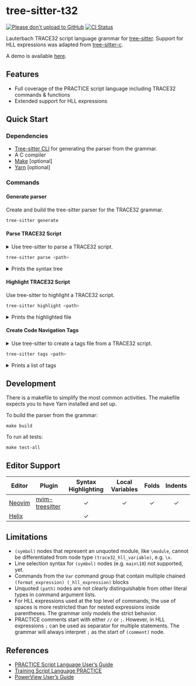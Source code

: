 # tree-sitter-t32
[![Please don't upload to GitHub](https://nogithub.codeberg.page/badge.svg)](https://nogithub.codeberg.page)
[![CI Status](https://ci.codeberg.org/api/badges/xasc/tree-sitter-t32/status.svg)](https://ci.codeberg.org/xasc/tree-sitter-t32)

Lauterbach TRACE32 script language grammar for [tree-sitter](https://github.com/tree-sitter/tree-sitter).
Support for HLL expressions was adapted from [tree-sitter-c](https://github.com/tree-sitter/tree-sitter-c.git).

A demo is available [here](https://xasc.codeberg.page/tree-sitter-t32-playground/).

## Features

- Full coverage of the PRACTICE script language including TRACE32 commands & functions
- Extended support for HLL expressions


## Quick Start

### Dependencies

- [Tree-sitter CLI](https://github.com/tree-sitter/tree-sitter/blob/master/cli/README.md) for generating the parser from the grammar.
- A C compiler
- [Make](https://www.gnu.org/software/make/manual) [optional]
- [Yarn](https://yarnpkg.com/) [optional]


### Commands

#### Generate parser

Create and build the tree-sitter parser for the TRACE32 grammar.
```bash
tree-sitter generate
```

#### Parse TRACE32 Script

<details>

<summary>Use tree-sitter to parse a TRACE32 script.</summary>

Example:

```
; --------------------------------------------------------------------------------
; @Title: Beautify an existing PRACTICE script
; @Description:
;   Beautifies the script, fixing the CamelCasing and indentation.
; @Keywords: PRACTICE, EDIT.FORMAT, CamelCasing, indent, beautify
; @Author: MOB
; @Copyright: (C) 1989-2020 Lauterbach GmbH, licensed for use with TRACE32(R) only
; --------------------------------------------------------------------------------
; $Id: beautify.cmm 19661 2022-07-29 15:43:03Z rweiss $

PARAMETERS &script

IF "&script"==""
(
  DIALOG.File.open *.cmm
  ENTRY %LINE &script
)

IF FILE.EXIST("&script")
(
  ECHO %COLOR.GRAY "beautifying: &script"
  SETUP.EDITOR.TYPE PowerView ; required for EDIT.FORMAT
  PEDIT "&script"
  EDIT.FORMAT /Beautify
  EDIT.SAVE "&script"
  EDIT.CLOSE "&script"
  ECHO %COLOR.GREEN "beautified: &script"
)
ELSE
(
  ECHO %ERROR "Error: no such file: &script"
)

ENDDO
```

</details>

```bash
tree-sitter parse <path>
```

<details>

<summary>Prints the syntax tree</summary>

```
(script [0, 0] - [34, 0]
  (comment [0, 0] - [1, 0])
  (comment [1, 0] - [2, 0])
  (comment [2, 0] - [3, 0])
  (comment [3, 0] - [4, 0])
  (comment [4, 0] - [5, 0])
  (comment [5, 0] - [6, 0])
  (comment [6, 0] - [7, 0])
  (comment [7, 0] - [8, 0])
  (comment [8, 0] - [9, 0])
  (parameter_declaration [10, 0] - [12, 0]
    command: (identifier [10, 0] - [10, 10])
    macro: (macro [10, 11] - [10, 18]))
  (if_block [12, 0] - [18, 0]
    command: (identifier [12, 0] - [12, 2])
    condition: (binary_expression [12, 3] - [12, 16]
      left: (string [12, 3] - [12, 12]
        (macro [12, 4] - [12, 11]))
      right: (string [12, 14] - [12, 16]))
    (block [13, 0] - [18, 0]
      (command_expression [14, 2] - [15, 0]
        command: (identifier [14, 2] - [14, 18])
        arguments: (argument_list [14, 18] - [14, 24]
          (path [14, 19] - [14, 24])))
      (parameter_declaration [15, 2] - [16, 0]
        command: (identifier [15, 2] - [15, 7])
        (identifier [15, 8] - [15, 13])
        macro: (macro [15, 14] - [15, 21]))))
  (if_block [18, 0] - [33, 0]
    command: (identifier [18, 0] - [18, 2])
    condition: (call_expression [18, 3] - [18, 24]
      function: (identifier [18, 3] - [18, 13])
      arguments: (argument_list [18, 13] - [18, 24]
        (string [18, 14] - [18, 23]
          (macro [18, 15] - [18, 22]))))
    (block [19, 0] - [28, 0]
      (command_expression [20, 2] - [21, 0]
        command: (identifier [20, 2] - [20, 6])
        arguments: (argument_list [20, 6] - [20, 41]
          (identifier [20, 7] - [20, 18])
          (string [20, 19] - [20, 41]
            (macro [20, 33] - [20, 40]))))
      (command_expression [21, 2] - [22, 0]
        command: (identifier [21, 2] - [21, 19])
        arguments: (argument_list [21, 19] - [21, 29]
          (identifier [21, 20] - [21, 29]))
        (comment [21, 29] - [22, 0]))
      (command_expression [22, 2] - [23, 0]
        command: (identifier [22, 2] - [22, 7])
        arguments: (argument_list [22, 7] - [22, 17]
          (string [22, 8] - [22, 17]
            (macro [22, 9] - [22, 16]))))
      (command_expression [23, 2] - [24, 0]
        command: (identifier [23, 2] - [23, 13])
        arguments: (argument_list [23, 13] - [23, 23]
          (identifier [23, 15] - [23, 23])))
      (command_expression [24, 2] - [25, 0]
        command: (identifier [24, 2] - [24, 11])
        arguments: (argument_list [24, 11] - [24, 21]
          (string [24, 12] - [24, 21]
            (macro [24, 13] - [24, 20]))))
      (command_expression [25, 2] - [26, 0]
        command: (identifier [25, 2] - [25, 12])
        arguments: (argument_list [25, 12] - [25, 22]
          (string [25, 13] - [25, 22]
            (macro [25, 14] - [25, 21]))))
      (command_expression [26, 2] - [27, 0]
        command: (identifier [26, 2] - [26, 6])
        arguments: (argument_list [26, 6] - [26, 41]
          (identifier [26, 7] - [26, 19])
          (string [26, 20] - [26, 41]
            (macro [26, 33] - [26, 40])))))
    (else_block [28, 0] - [33, 0]
      command: (identifier [28, 0] - [28, 4])
      (block [29, 0] - [33, 0]
        (command_expression [30, 2] - [31, 0]
          command: (identifier [30, 2] - [30, 6])
          arguments: (argument_list [30, 6] - [30, 44]
            (identifier [30, 7] - [30, 13])
            (string [30, 14] - [30, 44]
              (macro [30, 36] - [30, 43])))))))
  (command_expression [33, 0] - [34, 0]
    command: (identifier [33, 0] - [33, 5])))
```

</details>

#### Highlight TRACE32 Script

Use tree-sitter to highlight a TRACE32 script.
```bash
tree-sitter highlight <path>
```

<details>

<summary>Prints the highlighted file</summary>

[![asciicast](https://asciinema.org/a/fY05yHO74XYG6vPngFG3zAgUb.svg)](https://asciinema.org/a/fY05yHO74XYG6vPngFG3zAgUb)

</details>

#### Create Code Navigation Tags

<details>

<summary>Use tree-sitter to create a tags file from a TRACE32 script.</summary>

```
; --------------------------------------------------------------------------------
; @Title: Example test case for Unittests
; @Description:
;   This is an example for a test case which can be executed with lbunit.cmm.
; @Keywords: lbtest test case
; @Author: MOB
; @Copyright: (C) 1989-2015 Lauterbach GmbH, licensed for use with TRACE32(R) only
; --------------------------------------------------------------------------------
; $Id: test_example.cmm 8648 2015-09-03 17:04:05Z mobermeir $

; the following block must be present in the beginning of every test case
PRIVATE &func &args &result
ENTRY &func %LINE &args
GOSUB &func &args // call subroutine and return result
ENTRY %LINE &result
ENDDO &result
; end of mandatory block

; SetupTestCase will be called once at the beginning of the test case
; It can be removed if it is not needed.
SetupTestCase:
(
  PRIVATE &date
  &date=DATE.DATE()+" "+DATE.TIME()
  PUTS "test case started at: &date"
  RETURN
)

; SetupTest will be called just before every test
; It can be removed if it is not needed.
SetupTest:
(
  ; here can be some setup
  Data.Set VM:0x0--0xFF 0xA
  RETURN
)

; All tests must start with "Test_"
Test_MyFirstTest:
(
  ; Assertions can be used:
  A_FALSE FALSE()
  A_TRUE (1.+1.==2.)
  RETURN
)

Test_MySecondTest:
(
  A_NUM_EQ 0xA Data.Byte(VM:0x0)
  A_X_PASS Data.Set VM:0x0 0xB
  A_NUM_EQ 0xB Data.Byte(VM:0x0)
  RETURN
)

Test_MyThirdTest:
(
  ; Tests can return "PASS", "FAIL" or "NOT_EXEC"
  ; (alternatively or in addition to assertions)
  IF (0xA!=Data.Byte(VM:0x0))
  (
    RETURN "FAIL"
  )
  ELSE IF (0xB==Data.Byte(VM:0x0))
  (
    RETURN "NOT_EXEC"
  )
  ELSE
  (
    RETURN "PASS"
  )
  RETURN // same as "PASS"
)

MyHelper:
(
  A_NUM_EQ 0xA Data.Byte(VM:0x10)
  RETURN
)

Test_MyFourthTest:
(
  ; tests can call helper functions
  RePeaT 2.
  (
    GOSUB MyHelper
  )
  RETURN
)

DisabledTest_MyFifthTest:
(
  ; this routine will not be executed since it doesn't start with "Test_"
  RETURN
)

; TearDownTest will be called just after every test
; It can be removed if it is not needed.
TearDownTest:
(
  ; here could be some cleanup
  Break.RESet
  RETURN
)

; TearDownTestCase will be called once at the end of the test case
; It can be removed if it is not needed.
TearDownTestCase:
(
  PRIVATE &date
  &date=DATE.DATE()+" "+DATE.TIME()
  PUTS "test case ended at: &date"
  RETURN
)
```

</details>

```bash
tree-sitter tags <path>
```

<details>

<summary>Prints a list of tags</summary>

```
func      	 | call    	ref (13, 7) - (13, 11) `GOSUB &func &args // call subroutine and return result`
SetupTestCase	 | function	def (20, 0) - (20, 13) `SetupTestCase:`
SetupTest 	 | function	def (30, 0) - (30, 9) `SetupTest:`
Test_MyFirstTest	 | function	def (38, 0) - (38, 16) `Test_MyFirstTest:`
Test_MySecondTest	 | function	def (46, 0) - (46, 17) `Test_MySecondTest:`
Test_MyThirdTest	 | function	def (54, 0) - (54, 16) `Test_MyThirdTest:`
MyHelper  	 | function	def (73, 0) - (73, 8) `MyHelper:`
Test_MyFourthTest	 | function	def (79, 0) - (79, 17) `Test_MyFourthTest:`
MyHelper  	 | call    	ref (84, 10) - (84, 18) `GOSUB MyHelper`
DisabledTest_MyFifthTest	 | function	def (89, 0) - (89, 24) `DisabledTest_MyFifthTest:`
TearDownTest	 | function	def (97, 0) - (97, 12) `TearDownTest:`
TearDownTestCase	 | function	def (106, 0) - (106, 16) `TearDownTestCase:`
```

</details>


## Development

There is a makefile to simplify the most common activities. The makefile expects you to have Yarn installed and set up.

To build the parser from the grammar:

    make build


To run all tests:

    make test-all


## Editor Support

| Editor                                                     | Plugin                                                                | Syntax Highlighting | Local Variables  | Folds  | Indents  |
| -------------                                              | -------------                                                         | :-----------------: | :--------------: | :----: | :------: |
| [Neovim](https://github.com/neovim/neovim)                 | [nvim-treesitter](https://github.com/nvim-treesitter/nvim-treesitter) | ✓                   | ✓                | ✓      | ✓        |
| [Helix](https://github.com/helix-editor/helix/tree/master) |                                                                       | ✓                   |                  |        |          |


## Limitations

- `(symbol)` nodes that represent an unquoted module, like `\module`, cannot be
  differentiated from node type `(trace32_hll_variable)`, e.g. `\x`.
- Line selection syntax for `(symbol)` nodes (e.g. `main\10`) not supported, yet.
- Commands from the `Var` command group that contain multiple chained
  `(format_expression) (_hll_expression)` blocks
- Unquoted `(path)` nodes are not clearly distinguishable from other literal types
  in command argument lists.
- For HLL expressions used at the top level of commands, the use of spaces is more restricted
  than for nested expressions inside parentheses. The grammar only models the strict behavior.
- PRACTICE comments start with either `//` or `;`. However, in HLL expressions
  `;` can be used as separator for multiple statements. The grammar will always interpret `;`
  as the start of `(comment)` node.


## References

- [PRACTICE Script Language User’s Guide](https://www.lauterbach.com/pdf/practice_user.pdf)
- [Training Script Language PRACTICE](https://www.lauterbach.com/pdf/training_practice.pdf)
- [PowerView User’s Guide](https://www.lauterbach.com/pdf/ide_user.pdf)

